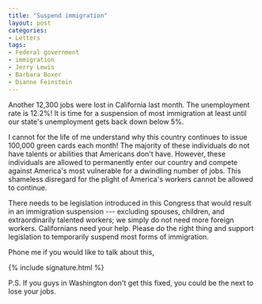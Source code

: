 ```yaml
---
title: "Suspend immigration"
layout: post
categories:
- Letters
tags:
- Federal government
- immigration
- Jerry Lewis
- Barbara Boxer
- Dianne Feinstein
---
```


Another 12,300 jobs were lost in California last month. The unemployment rate is 12.2%! It is time for a suspension of most immigration at least until our state's unemployment gets back down below 5%.

I cannot for the life of me understand why this country continues to issue 100,000 green cards each month! The majority of these individuals do not have talents or abilities that Americans don't have. However, these individuals are allowed to permanently enter our country and compete against America's most vulnerable for a dwindling number of jobs. This shameless disregard for the plight of America's workers cannot be allowed to continue.

There needs to be legislation introduced in this Congress that would result in an immigration suspension --- excluding spouses, children, and extraordinarily talented workers; we simply do not need more foreign workers. Californians need your help. Please do the right thing and support legislation to temporarily suspend most forms of immigration.

Phone me if you would like to talk about this,

{% include signature.html %}

P.S. If you guys in Washington don't get this fixed, you could be the next to lose your jobs.